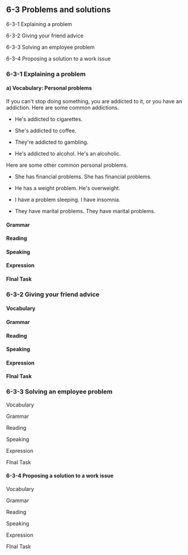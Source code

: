 ## 6-3 Problems and solutions

6-3-1 Explaining a problem

6-3-2 Giving your friend advice

6-3-3 Solving an employee problem

6-3-4 Proposing a solution to a work issue

### 6-3-1 Explaining a problem

#### a) Vocabulary: Personal problems

If you can't stop doing something, you are addicted to it, or you have an addiction. Here are some common addictions.

* He's addicted to cigarettes.	       

* She's addicted to coffee.	

* They're addicted to gambling.	

* He's addicted to alcohol. He's an alcoholic.	


Here are some other common personal problems.

* She has financial problems.	She has financial problems.

* He has a weight problem. He's overweight.	

* I have a problem sleeping. I have insomnia.	

* They have marital problems.	They have marital problems.

#### Grammar

#### Reading 

#### Speaking

#### Expression

#### FInal Task

### 6-3-2 Giving your friend advice

#### Vocabulary 

#### Grammar

#### Reading 

#### Speaking

#### Expression

#### FInal Task

### 6-3-3 Solving an employee problem

Vocabulary 

Grammar

Reading 

Speaking

Expression

FInal Task

#### 6-3-4 Proposing a solution to a work issue

Vocabulary 

Grammar

Reading 

Speaking

Expression

FInal Task